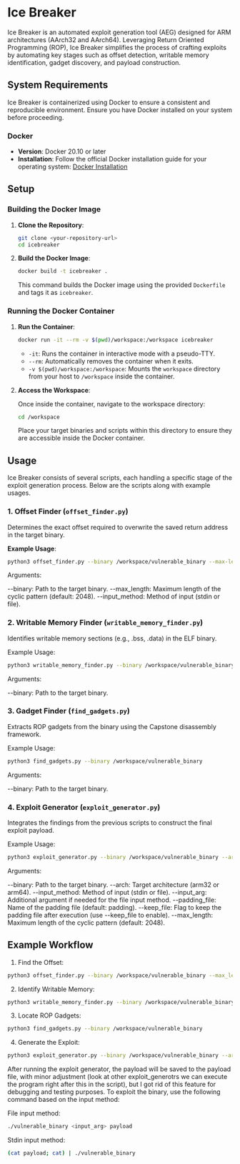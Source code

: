 # Ice Breaker

Ice Breaker is an automated exploit generation tool (AEG) designed for ARM architectures (AArch32 and AArch64). Leveraging Return Oriented Programming (ROP), Ice Breaker simplifies the process of crafting exploits by automating key stages such as offset detection, writable memory identification, gadget discovery, and payload construction.

## System Requirements

Ice Breaker is containerized using Docker to ensure a consistent and reproducible environment. Ensure you have Docker installed on your system before proceeding.

### Docker

- **Version**: Docker 20.10 or later
- **Installation**: Follow the official Docker installation guide for your operating system: [Docker Installation](https://docs.docker.com/get-docker/)

## Setup

### Building the Docker Image

1. **Clone the Repository**:

    ```bash
    git clone <your-repository-url>
    cd icebreaker
    ```

2. **Build the Docker Image**:

    ```bash
    docker build -t icebreaker .
    ```

    This command builds the Docker image using the provided `Dockerfile` and tags it as `icebreaker`.

### Running the Docker Container

1. **Run the Container**:

    ```bash
    docker run -it --rm -v $(pwd)/workspace:/workspace icebreaker
    ```

    - `-it`: Runs the container in interactive mode with a pseudo-TTY.
    - `--rm`: Automatically removes the container when it exits.
    - `-v $(pwd)/workspace:/workspace`: Mounts the `workspace` directory from your host to `/workspace` inside the container.

2. **Access the Workspace**:

    Once inside the container, navigate to the workspace directory:

    ```bash
    cd /workspace
    ```

    Place your target binaries and scripts within this directory to ensure they are accessible inside the Docker container.

## Usage

Ice Breaker consists of several scripts, each handling a specific stage of the exploit generation process. Below are the scripts along with example usages.

### 1. Offset Finder (`offset_finder.py`)

Determines the exact offset required to overwrite the saved return address in the target binary.

**Example Usage**:

```bash
python3 offset_finder.py --binary /workspace/vulnerable_binary --max-length 2048 --input-method stdin
```

Arguments:

--binary: Path to the target binary.
--max_length: Maximum length of the cyclic pattern (default: 2048).
--input_method: Method of input (stdin or file).

### 2. Writable Memory Finder (`writable_memory_finder.py`)
Identifies writable memory sections (e.g., .bss, .data) in the ELF binary.

Example Usage:
```bash
python3 writable_memory_finder.py --binary /workspace/vulnerable_binary
```

Arguments:

--binary: Path to the target binary.

### 3. Gadget Finder (`find_gadgets.py`)
Extracts ROP gadgets from the binary using the Capstone disassembly framework.

Example Usage:
```bash
python3 find_gadgets.py --binary /workspace/vulnerable_binary
```

Arguments:

--binary: Path to the target binary.

### 4. Exploit Generator (`exploit_generator.py`)
Integrates the findings from the previous scripts to construct the final exploit payload.

Example Usage:
```bash
python3 exploit_generator.py --binary /workspace/vulnerable_binary --arch arm64 --input_method stdin --padding-file padding --max-length 2048
```

Arguments:

--binary: Path to the target binary.
--arch: Target architecture (arm32 or arm64).
--input_method: Method of input (stdin or file).
--input_arg: Additional argument if needed for the file input method.
--padding_file: Name of the padding file (default: padding).
--keep_file: Flag to keep the padding file after execution (use --keep_file to enable).
--max_length: Maximum length of the cyclic pattern (default: 2048).

## Example Workflow

1. Find the Offset:
```bash
python3 offset_finder.py --binary /workspace/vulnerable_binary --max_length 2048 --input_method stdin
```

2. Identify Writable Memory:
```bash
python3 writable_memory_finder.py --binary /workspace/vulnerable_binary
```

3. Locate ROP Gadgets:
```bash
python3 find_gadgets.py --binary /workspace/vulnerable_binary
```



4. Generate the Exploit:
```bash
python3 exploit_generator.py --binary /workspace/vulnerable_binary --arch aarch64 --input_method stdin --padding_file padding --max_length 2048
```

After running the exploit generator, the payload will be saved to the payload file, with minor adjustment (look at other exploit_generotrs we can execute the program right after this in the script), but I got rid of this feature for debugging and testing purposes. To exploit the binary, use the following command based on the input method:

File input method:
```bash
./vulnerable_binary <input_arg> payload
```

Stdin input method: 
```bash
(cat payload; cat) | ./vulnerable_binary
```

